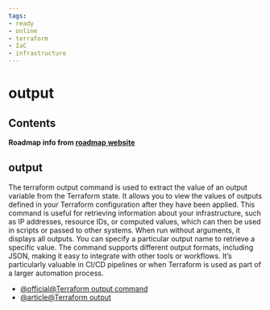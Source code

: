 ```yaml
---
tags:
- ready
- online
- terraform
- IaC
- infrastructure
---
```


# output

## Contents

__Roadmap info from [roadmap website](https://roadmap.sh/terraform/output@kw32gb4HSeCEoBwkeziS_)__

## output

The terraform output command is used to extract the value of an output variable from the Terraform state. It allows you to view the values of outputs defined in your Terraform configuration after they have been applied. This command is useful for retrieving information about your infrastructure, such as IP addresses, resource IDs, or computed values, which can then be used in scripts or passed to other systems. When run without arguments, it displays all outputs. You can specify a particular output name to retrieve a specific value. The command supports different output formats, including JSON, making it easy to integrate with other tools or workflows. It’s particularly valuable in CI/CD pipelines or when Terraform is used as part of a larger automation process.

* [@official@Terraform output command](https://developer.hashicorp.com/terraform/cli/commands/output)
* [@article@Terraform output](https://learning-ocean.com/tutorials/terraform/terraform-output/)
